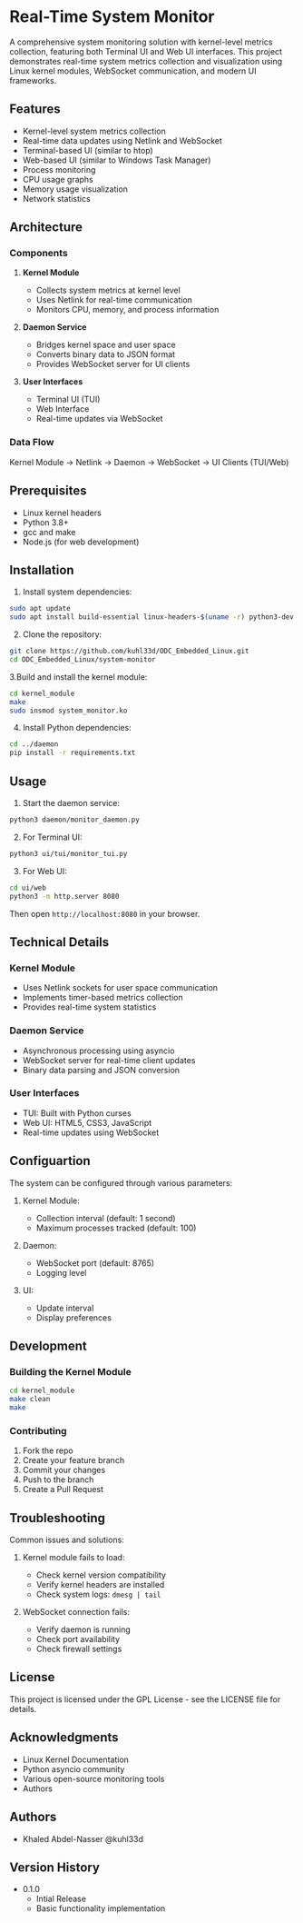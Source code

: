 # Real-Time System Monitor

A comprehensive system monitoring solution with kernel-level metrics collection, featuring both Terminal UI and Web UI interfaces. This project demonstrates real-time system metrics collection and visualization using Linux kernel modules, WebSocket communication, and modern UI frameworks.

## Features

- Kernel-level system metrics collection
- Real-time data updates using Netlink and WebSocket
- Terminal-based UI (similar to htop)
- Web-based UI (similar to Windows Task Manager)
- Process monitoring
- CPU usage graphs
- Memory usage visualization
- Network statistics

## Architecture

### Components

1. **Kernel Module**
   - Collects system metrics at kernel level
   - Uses Netlink for real-time communication
   - Monitors CPU, memory, and process information

2. **Daemon Service**
   - Bridges kernel space and user space
   - Converts binary data to JSON format
   - Provides WebSocket server for UI clients

3. **User Interfaces**
   - Terminal UI (TUI)
   - Web Interface
   - Real-time updates via WebSocket

### Data Flow

Kernel Module → Netlink → Daemon → WebSocket → UI Clients (TUI/Web)


## Prerequisites

- Linux kernel headers
- Python 3.8+
- gcc and make
- Node.js (for web development)

## Installation

1. Install system dependencies:
```bash
sudo apt update
sudo apt install build-essential linux-headers-$(uname -r) python3-dev python3-pip
```

2. Clone the repository:
```bash
git clone https://github.com/kuhl33d/ODC_Embedded_Linux.git
cd ODC_Embedded_Linux/system-monitor
```

3.Build and install the kernel module:
```bash
cd kernel_module
make
sudo insmod system_monitor.ko
```

4. Install Python dependencies:
```bash
cd ../daemon
pip install -r requirements.txt
```

## Usage

1. Start the daemon service:
```bash
python3 daemon/monitor_daemon.py
```

2. For Terminal UI:
```bash
python3 ui/tui/monitor_tui.py
```

3. For Web UI:
```bash
cd ui/web
python3 -m http.server 8080
```

Then open `http://localhost:8080` in your browser.

## Technical Details

### **Kernel Module**
- Uses Netlink sockets for user space communication
- Implements timer-based metrics collection
- Provides real-time system statistics

### **Daemon Service**
- Asynchronous processing using asyncio
- WebSocket server for real-time client updates
- Binary data parsing and JSON conversion

### **User Interfaces**
- TUI: Built with Python curses
- Web UI: HTML5, CSS3, JavaScript
- Real-time updates using WebSocket

## Configuartion

The system can be configured through various parameters:

1. Kernel Module:

    - Collection interval (default: 1 second)
    - Maximum processes tracked (default: 100)

2. Daemon:

    - WebSocket port (default: 8765)
    - Logging level

3. UI:

    - Update interval
    - Display preferences

## Development

### **Building the Kernel Module**
```bash
cd kernel_module
make clean
make
```

### **Contributing**
1. Fork the repo
2. Create your feature branch
3. Commit your changes 
4. Push to the branch
5. Create a Pull Request

## Troubleshooting
Common issues and solutions:

1. Kernel module fails to load:
    - Check kernel version compatibility
    - Verify kernel headers are installed
    - Check system logs: `dmesg | tail`

2. WebSocket connection fails:
    - Verify daemon is running
    - Check port availability
    - Check firewall settings

## License
This project is licensed under the GPL License - see the LICENSE file for details.

## Acknowledgments
- Linux Kernel Documentation
- Python asyncio community
- Various open-source monitoring tools
- Authors

## Authors
- Khaled Abdel-Nasser @kuhl33d

## Version History

- 0.1.0
    - Intial Release
    - Basic functionality implementation
